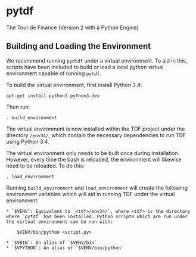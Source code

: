 pytdf
=====

The Tour de Finance (Version 2 with a Python Engine)

Building and Loading the Environment
------------------------------------

We recommend running `pydtdf` under a virtual environment. To aid in this, scripts have been included to build or load a local python virtual environment capable of running `pytdf`. 

To build the virtual environment, first install Python 3.4:

    apt-get install python3 python3-dev
    
Then run:
    
    . build_environment
    
The virtual environment is now installed within the TDF project under the directory `/env34/`, which contain the necessary dependencies to run TDF using Python 3.4.
    
The virtual environment only needs to be built once during installation. However, every time the bash is reloaded, the environment will likewise need to be reloaded. To do this:

    . load_environment
    
Running `build_environment` and `load_environment` will create the following environment variables which will aid in running TDF under the virtual environment:

    * `$VENV`: Equivalent to `<tdf>/env34/`, where <tdf> is the directory where `pytdf` has been installed. Python scripts which are run under the virtual environment can be run with:
      
        $VENV/bin/python <script.py>
      
    * `$VBIN`: An alias of `$VENV/bin`
    * `$VPYTHON`: An alias of `$VENV/bin/python`
